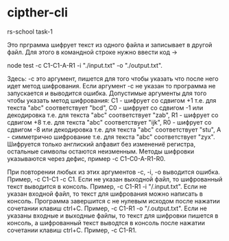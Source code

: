 # cipther-cli
rs-school task-1

Это прграмма шифрует текст из одного файла и записывает в другой файл. Для этого в командной строке нужно ввести код ->

node test -c C1-C1-A-R1 -i "./input.txt" -o "./output.txt".

Здесь: -c это аргумент, пишется для того чтобы указать что после него идет метод шифрования. Если аргумент -с не указан то программа не запускается и выводится ошибка.
Допустимые аргументы для того чтобы указать метод шифрования: С1 - шифрует со сдвигом +1 т.е. для текста "abc" соответствует "bcd", С0 - шифрует со сдвигом -1 или декодировка т.е. для текста "abc" соответствует "zab", R1 - шифрует со сдвигом +8 т.е. для текста "abc" соответствует "ijk", R0 - шифрует со сдвигом -8 или декодировка т.е. для текста "abc" соответствует "stu", А - симметрично шифрование т.е. для текста "abc" соответствует "zyx". Шифруется только англиский алфавит без изменениё регистра, остальные символы остаются неизменным. Методы шифровки указываются через дефис, пример -с C1-C0-A-R1-R0.

При повторении любых из этих аргументов  -с, -i, -o выводится ошибка. Пример, -c C1-C1 -c C1.
Если не указан выходной файл, то шифрованный текст выводится в консоль. Пример, -c C1-R1 -i "/.input.txt".
Если не указан входной файл, то текст для шифрования можно написать в консоль. Программа завершится с не нулевым исходом после нажатии сочетании клавиш ctrl+C. Пример, -c C1-R1 -o "/.output.txt".
Если не указаны входные и выходные файлы, то текст для шифровки пишется в консоль, а шифрованный текст выводтся в консоль после нажатии сочетании клавиш ctrl+C. Пример, -c C1-R1.
